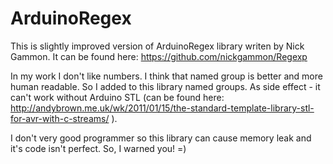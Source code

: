 # ArduinoRegex

This is slightly improved version of ArduinoRegex library writen by Nick Gammon. It can be found here: https://github.com/nickgammon/Regexp

In my work I don't like numbers. I think that named group is better and more human readable. So I added to this library named groups. As side effect - it can't work without Arduino STL (can be found here: http://andybrown.me.uk/wk/2011/01/15/the-standard-template-library-stl-for-avr-with-c-streams/ ).

I don't very good programmer so this library can cause memory leak and it's code isn't perfect. So, I warned you! =)